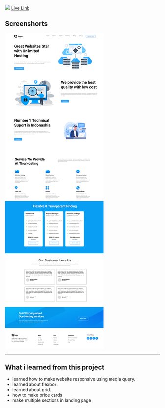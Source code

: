 ![](https://img.shields.io/badge/Project-11-orange)
[Live Link](https://hosting-landing-page-1.netlify.app/)

## Screenshorts
![Screeshort](Screenshots/Full%20Screenshot.png)
   * * *
   

  ## What i learned from this project

  - learned how to make website responsive using media query.
  - learned about flexbox.
  - learned about grid.
  - how to make price cards
  - make multiple sections in landing page
  